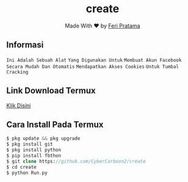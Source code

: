 <h1 align="center">create</h1>
<p align="center">Made With ♥️ by <a href="https://github.com/CyberCarboon2">Feri Pratama</a>

## Informasi

```Ini Adalah Sebuah Alat```
```Yang Digunakan Untuk```
```Membuat Akun Facebook```
```Secara Mudah Dan Otomatis```
```Mendapatkan Akses Cookies```
```Untuk Tumbal Cracking```

## Link Download Termux
[Klik Disini](https://f-droid.org/repo/com.termux_118.apk)

## Cara Install Pada Termux

```php
$ pkg update && pkg upgrade
$ pkg install git
$ pkg install python
$ pip install fbthon
$ git clone https://github.com/CyberCarboon2/create
$ cd create
$ python Run.py
```
